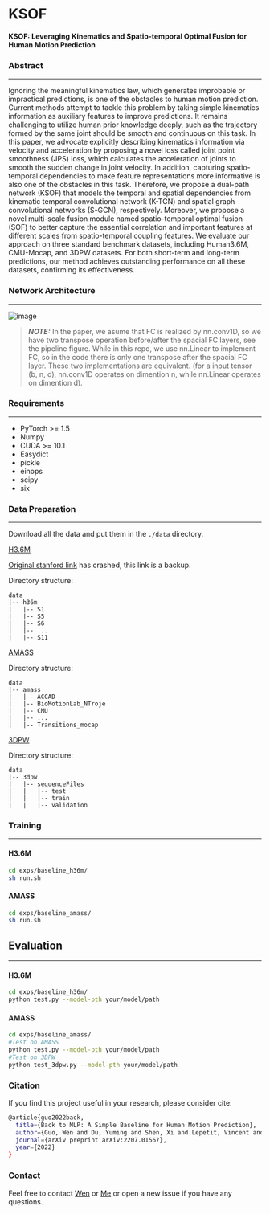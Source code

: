 # KSOF
**KSOF: Leveraging Kinematics and Spatio-temporal Optimal Fusion for Human Motion Prediction** 

### Abstract
------
Ignoring the meaningful kinematics law, which generates improbable or impractical predictions, is one of the obstacles
to human motion prediction. Current methods attempt to tackle this problem by taking simple kinematics information
as auxiliary features to improve predictions. It remains challenging to utilize human prior knowledge deeply, such
as the trajectory formed by the same joint should be smooth and continuous on this task. In this paper, we advocate
explicitly describing kinematics information via velocity and acceleration by proposing a novel loss called joint point
smoothness (JPS) loss, which calculates the acceleration of joints to smooth the sudden change in joint velocity. In
addition, capturing spatio-temporal dependencies to make feature representations more informative is also one of the
obstacles in this task. Therefore, we propose a dual-path network (KSOF) that models the temporal and spatial dependencies from kinematic temporal convolutional network (K-TCN) and spatial graph convolutional networks (S-GCN),
respectively. Moreover, we propose a novel multi-scale fusion module named spatio-temporal optimal fusion (SOF)
to better capture the essential correlation and important features at different scales from spatio-temporal coupling
features. We evaluate our approach on three standard benchmark datasets, including Human3.6M, CMU-Mocap, and
3DPW datasets. For both short-term and long-term predictions, our method achieves outstanding performance on all
these datasets, confirming its effectiveness.

### Network Architecture
------
![image](.github/pipeline.png)

> **_NOTE:_** In the paper, we asume that FC is realized by nn.conv1D, so we have two transpose operation before/after the spacial FC layers, see the pipeline figure. While in this repo, we use nn.Linear to implement FC, so in the code there is only one transpose after the spacial FC layer. These two implementations are equivalent. (for a input tensor (b, n, d), nn.conv1D operates on dimention n, while nn.Linear operates on dimention d).

### Requirements
------
- PyTorch >= 1.5
- Numpy
- CUDA >= 10.1
- Easydict
- pickle
- einops
- scipy
- six

### Data Preparation
------
Download all the data and put them in the `./data` directory.

[H3.6M](https://drive.google.com/file/d/15OAOUrva1S-C_BV8UgPORcwmWG2ul4Rk/view?usp=share_link)

[Original stanford link](http://www.cs.stanford.edu/people/ashesh/h3.6m.zip) has crashed, this link is a backup.

Directory structure:
```shell script
data
|-- h36m
|   |-- S1
|   |-- S5
|   |-- S6
|   |-- ...
|   |-- S11
```

[AMASS](https://amass.is.tue.mpg.de/)

Directory structure:
```shell script
data
|-- amass
|   |-- ACCAD
|   |-- BioMotionLab_NTroje
|   |-- CMU
|   |-- ...
|   |-- Transitions_mocap
```

[3DPW](https://virtualhumans.mpi-inf.mpg.de/3DPW/)

Directory structure: 
```shell script
data
|-- 3dpw
|   |-- sequenceFiles
|   |   |-- test
|   |   |-- train
|   |   |-- validation
```

### Training
------
#### H3.6M
```bash
cd exps/baseline_h36m/
sh run.sh
```

#### AMASS
```bash
cd exps/baseline_amass/
sh run.sh
```

## Evaluation
------
#### H3.6M
```bash
cd exps/baseline_h36m/
python test.py --model-pth your/model/path
```

#### AMASS
```bash
cd exps/baseline_amass/
#Test on AMASS
python test.py --model-pth your/model/path 
#Test on 3DPW
python test_3dpw.py --model-pth your/model/path 
```

### Citation
If you find this project useful in your research, please consider cite:
```bash
@article{guo2022back,
  title={Back to MLP: A Simple Baseline for Human Motion Prediction},
  author={Guo, Wen and Du, Yuming and Shen, Xi and Lepetit, Vincent and Xavier, Alameda-Pineda and Francesc, Moreno-Noguer},
  journal={arXiv preprint arXiv:2207.01567},
  year={2022}
}
```

### Contact
Feel free to contact [Wen](wen.guo@inria.fr) or [Me](yuming.du@enpc.fr) or open a new issue if you have any questions.

